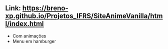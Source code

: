 ## Link: https://breno-xp.github.io/Projetos_IFRS/SiteAnimeVanilla/html/index.html
- Com animações
- Menu em hamburger
